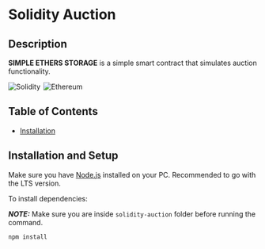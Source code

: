 # Solidity Auction

## Description

**SIMPLE ETHERS STORAGE** is a simple smart contract that simulates auction functionality.

<p style="display:flex;gap:6px;">
    <img alt="Solidity" src="https://img.shields.io/badge/Solidity-%23363636.svg?style=flat-square&logo=solidity&logoColor=white" />   
    <img alt="Ethereum" src="https://img.shields.io/badge/Ethereum-3C3C3D?style=flat-square&logo=Ethereum&logoColor=white" />
</p>

## Table of Contents

- [Installation](#installation-and-setup)

## Installation and Setup

Make sure you have [Node.js](https://nodejs.org/en/) installed on your PC. Recommended to go with the LTS version.

To install dependencies:

**_NOTE:_** Make sure you are inside `solidity-auction` folder before running the command.

```bash
npm install
```
